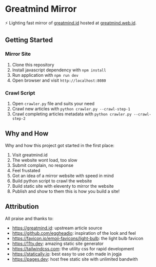 # Greatmind Mirror

⚡️ Lighting fast mirror of [greatmind.id](https://greatmind.id)
hosted at [greatmind.web.id](https://greatmind.web.id).

## Getting Started

### Mirror Site

1. Clone this repository
2. Install javascript dependency with `npm install`
3. Run application with `npm run dev`
4. Open browser and visit `http://localhost:8080`

### Crawl Script

1. Open `crawler.py` file and suits your need
2. Crawl new articles with `python crawler.py --crawl-step-1`
3. Crawl completing articles metadata with `python crawler.py --crawl-step-2`

## Why and How

Why and how this project got started in the first place:

1. Visit greatmind.id
2. The website wont load, too slow
3. Submit complain, no response
4. Feel frustated
5. Got an idea of a mirror website with speed in mind
6. Build python script to crawl the website
7. Build static site with eleventy to mirror the website
8. Publish and show to them this is how you build a site!

## Attribution

All praise and thanks to:

* https://greatmind.id: upstream article source
* https://github.com/eggheadio: inspiration of the look and feel
* https://favicon.io/emoji-favicons/light-bulb: the light bulb favicon
* https://11ty.dev: amazing static site generator
* https://tailwindcss.com: the utility css for rapid development
* https://statically.io: best easy to use cdn made in jogja
* https://pages.dev: host free static site with unlimited bandwith
